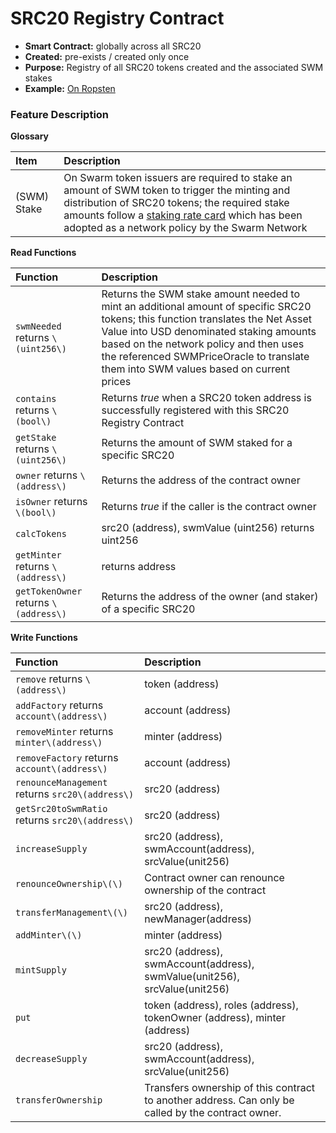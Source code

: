 # SRC20 Registry Contract

* **Smart Contract:** globally across all SRC20
* **Created:** pre-exists / created only once
* **Purpose:** Registry of all SRC20 tokens created and the associated SWM stakes
* **Example:**  [On Ropsten](https://ropsten.etherscan.io/address/0xf37fdada55b07838cb865d9f2a9d449109eb9521#code)  

### Feature Description

**Glossary**

| Item | Description |
| :--- | :--- |
| \(SWM\) Stake | On Swarm token issuers are required to stake an amount of SWM token to trigger the minting and distribution of SRC20 tokens; the required stake amounts follow a [staking rate card](https://docs.swarm.fund/SWM_Issuance_Staking_Rate_Card.png) which has been adopted as a network policy by the Swarm Network |

**Read Functions**

| Function | Description |
| :--- | :--- |
| `swmNeeded` returns `\(uint256\)` | Returns the SWM stake amount needed to mint an additional amount of specific SRC20 tokens; this function translates the Net Asset Value into USD denominated staking amounts based on the network policy and then uses the referenced SWMPriceOracle to translate them into SWM values based on current prices |
| `contains` returns `\(bool\)` | Returns _true_ when a SRC20 token address is successfully registered with this SRC20 Registry Contract |
| `getStake` returns `\(uint256\)` | Returns the amount of SWM staked for a specific SRC20 |
| `owner` returns `\(address\)` | Returns the address of the contract owner |
| `isOwner` returns `\(bool\)` | Returns _true_ if the caller is the contract owner |
| `calcTokens` | src20 \(address\), swmValue \(uint256\) returns uint256 |
| `getMinter` returns `\(address\)` | returns address |
| `getTokenOwner` returns `\(address\)` | Returns the address of the owner \(and staker\) of a specific SRC20 |

**Write Functions**

| Function | Description |
| :--- | :--- |
| `remove` returns `\(address\)` | token \(address\) |
| `addFactory` returns `account\(address\)` | account \(address\) |
| `removeMinter` returns `minter\(address\)` | minter \(address\) |
| `removeFactory` returns `account\(address\)` | account \(address\) |
| `renounceManagement` returns `src20\(address\)` | src20 \(address\) |
| `getSrc20toSwmRatio` returns `src20\(address\)` | src20 \(address\) |
| `increaseSupply` | src20 \(address\), swmAccount\(address\), srcValue\(unit256\) |
| `renounceOwnership\(\)` | Contract owner can renounce ownership of the contract |
| `transferManagement\(\)` | src20 \(address\), newManager\(address\) |
| `addMinter\(\)` | minter \(address\) |
| `mintSupply` | src20 \(address\), swmAccount\(address\), swmValue\(unit256\), srcValue\(unit256\) |
| `put` | token \(address\), roles \(address\), tokenOwner \(address\), minter \(address\) |
| `decreaseSupply` | src20 \(address\), swmAccount\(address\), srcValue\(unit256\) |
| `transferOwnership` | Transfers ownership of this contract to another address. Can only be called by the contract owner. |

